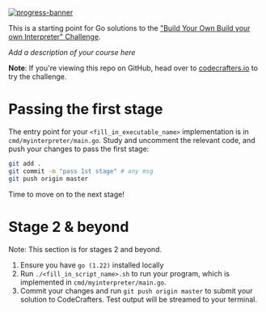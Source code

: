 [![progress-banner](https://backend.codecrafters.io/progress/interpreter/4d32be6e-a2a8-4f9c-837a-2ef32faefc52)](https://app.codecrafters.io/users/codecrafters-bot?r=2qF)

This is a starting point for Go solutions to the
["Build Your Own Build your own Interpreter" Challenge](https://app.codecrafters.io/courses/interpreter/overview).

_Add a description of your course here_

**Note**: If you're viewing this repo on GitHub, head over to
[codecrafters.io](https://codecrafters.io) to try the challenge.

# Passing the first stage

The entry point for your `<fill_in_executable_name>` implementation is in
`cmd/myinterpreter/main.go`. Study and uncomment the relevant code, and push
your changes to pass the first stage:

```sh
git add .
git commit -m "pass 1st stage" # any msg
git push origin master
```

Time to move on to the next stage!

# Stage 2 & beyond

Note: This section is for stages 2 and beyond.

1. Ensure you have `go (1.22)` installed locally
1. Run `./<fill_in_script_name>.sh` to run your program, which is implemented in
   `cmd/myinterpreter/main.go`.
1. Commit your changes and run `git push origin master` to submit your solution
   to CodeCrafters. Test output will be streamed to your terminal.
